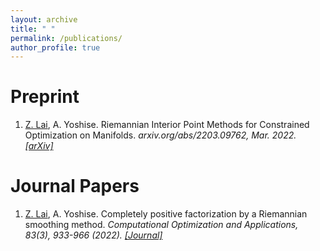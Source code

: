 ```yaml
---
layout: archive
title: " "
permalink: /publications/
author_profile: true
---
```


Preprint
======

1. <ins>Z. Lai</ins>, A. Yoshise. Riemannian Interior Point Methods for Constrained Optimization on Manifolds.
   *arxiv.org/abs/2203.09762, Mar. 2022. [[arXiv]](https://arxiv.org/abs/2203.09762)*


Journal Papers
======
1. <ins>Z. Lai</ins>, A. Yoshise. Completely positive factorization by a Riemannian smoothing method.
*Computational Optimization and Applications, 83(3), 933-966 (2022). [[Journal]](https://doi.org/10.1007/s10589-022-00417-4)*

